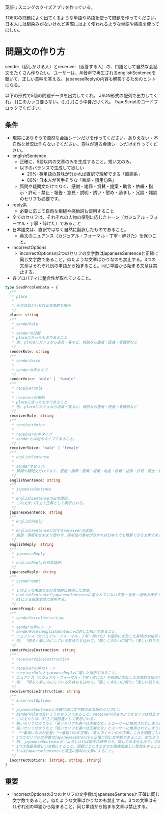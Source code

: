 英語リスニングのクイズアプリを作っている。

TOEICの問題によく出てくるような単語や熟語を使って問題を作ってください。
日本人には馴染みがないけれど実際にはよく使われるような単語や熟語を使ってほしい。

# 問題文の作り方

sender（話しかける人）とreceriver（返答する人）の、口語として自然な会話文をたくさん作りたい。
ユーザーは、AI音声で再生されるenglishSentenceを聴いて、正しい意味を答える。
japaneseReplyの内容も解答するためのヒントになる。

以下の形式で5個の問題データを出力してくれ。
JSON形式の配列で出力してくれ。
[]このカッコ要らない。{},{},{}こう中身だけくれ。
TypeScriptのコードブロックでください。

## 条件

- 現実にありそうで自然な会話シーンだけを作ってください。ありえない・不自然な状況は作らないでください。意味が通る会話シーンだけを作ってください。
- englishSentence
  - 正確に、5語以内の文章のみを生成すること。短い文のみ。
  - 以下のバランスで生成して欲しい
    - 20%: 英単語の意味が分かれば直訳で理解できる「直訳系」
    - 80%: 日本人が苦手そうな「熟語・慣用句系」
  - 質問や疑問文だけでなく、感謝・謝罪・賞賛・提案・助言・依頼・指示・許可・禁止・報告・意見・説明・誘い・慰め・励まし・冗談・雑談のセリフも必要です。
- reply系
  - 必要に応じて自然な相槌や感動詞も使用すること
- 全てのセリフは、それぞれの人物の役割に応じたトーン（カジュアル・フォーマル・丁寧・砕けた）であること
- 日本語文は、直訳ではなく自然に翻訳したものであること。
  - 英文のニュアンス（カジュアル・フォーマル・丁寧・砕けた）を保つこと。
- incorrectOptions
  - incorrectOptionsの3つのセリフの文字数はjapaneseSentenceと正確に同じ文字数であること。似たような文章ばかりなのも禁止する。3つの文章はそれぞれ別の単語から始まること。同じ単語から始まる文章は禁止する。
- 各プロパティに整合性が取れていること。

```TypeScript
type SeedProblemData = {
  /**
   * place
   *
   * その会話が行われる具体的な場所
   */
  place: string
  /**
   * senderRole
   *
   * senderの役割
   * placeに合ったものであること
   * 例: placeにカフェなら店員・客など、病院なら患者・医者・看護師など
   */
  senderRole: string
  /**
   * senderVoice
   *
   * senderの声タイプ
   */
  senderVoice: 'male' | 'female'
  /**
   * receiverRole
   *
   * receiverの役割
   * placeに合ったものであること
   * 例: placeにカフェなら店員・客など、病院なら患者・医者・看護師など
   */
  receiverRole: string
  /**
   * receiverVoice
   *
   * receiverの声タイプ
   * senderとは逆のタイプであること。
   */
  receiverVoice: 'male' | 'female'
  /**
   * englishSentence
   *
   * senderのセリフ。
   * 質問や疑問文だけでなく、感謝・謝罪・賞賛・提案・助言・依頼・指示・許可・禁止・報告・意見・説明・誘い・慰め・励まし・冗談・雑談のセリフも必要です。
   */
  englishSentence: string
  /**
   * japaneseSentence
   *
   * englishSentenceの日本語訳。
   * この文が、UI上で正解として表示される。
   */
  japaneseSentence: string
  /**
   * englishReply
   *
   * englishSentenceに対するreceiverの返答。
   * 熟語・慣用句をあまり使わず、英単語の意味が分かれば日本人でも理解できる文章であること。
   */
  englishReply: string
  /**
   * japaneseReply
   *
   * englishReplyの日本語訳。
   */
  japaneseReply: string
  /**
   * scenePrompt
   *
   * どのような場面なのか具体的に説明した文章。
   * englishSentenceやjapaneseSentenceに書かれていない文脈・背景・場所の様子・登場人物の動機を言語化すること。
   * AIによる画像生成に使用する。
   */
  scenePrompt: string
  /**
   * senderVoiceInstruction
   *
   * senderの声のトーン
   * senderRoleとenglishSentenceに適した指示であること。
   * ニュアンス（カジュアル・フォーマル・丁寧・砕けた）や感情に言及した具体的な指示であること
   * 例: 「明るく楽しみにしている気持ちを込めて」「厳しく冷たい口調で」「激しい怒りを込めて」「親切で落ち着いた丁寧な話し方」「カジュアルで親しみやすく、元気そうに」
   */
  senderVoiceInstruction: string
  /**
   * receiverVoiceInstruction
   *
   * receiverの声のトーン
   * receiverRoleとjapaneseReplyに適した指示であること。
   * ニュアンス（カジュアル・フォーマル・丁寧・砕けた）や感情に言及した具体的な指示であること
   * 例: 「明るく楽しみにしている気持ちを込めて」「厳しく冷たい口調で」「激しい怒りを込めて」「親切で落ち着いた丁寧な話し方」「カジュアルで親しみやすく、元気そうに」
   */
  receiverVoiceInstruction: string
  /**
   * incorrectOptions
   *
   * japaneseSentenceと正確に同じ文字数の日本語のセリフ3つ。
   * senderRoleの言いそうなセリフであること。receiverRoleのようなセリフは禁止する。
   * この文たちは、UI上で誤回答として表示される。
   * 短いセリフばかりだと「長いセリフを選べば正解だな」とユーザーに推測されてしまうのでやめてほしい。
   * 長いセリフばかりだと「短いセリフを選べば正解だな」とユーザーに推測されてしまうのでやめてほしい。
   * 「一番長いものが正解」「一番短いのが正解」「真ん中くらいのが正解」これを問題ごとにバラけさせてほしい。
   * 3つのセリフの文字数はjapaneseSentenceと正確に同じ文字数であること。似たような文章ばかりなのも禁止する。3つの文章はそれぞれ別の単語から始まること。同じ単語から始まる文章は禁止する。
   * 例: japaneseSentenceが「よろしければ新作の抹茶ラテ、試してみませんか？」の場合には「すみません、抹茶のラテは売り切れてしまいました。」「抹茶のラテはありませんが、通常のカフェラテならございます。」「このバナナパフェが当店の一番人気でございます。」などを生成すること。
   * 1つは馬鹿馬鹿しい文章にすること。問題ごとにさまざまな馬鹿馬鹿しい発想をすること。例:「当店で一番不人気な、とても苦いパフェはいかがですか？」「全て期限切れの食材で作ったパフェはいかがですか？本日限定ですよ！」
   * 1つはjapaneseSentenceと真逆の意味の文章にすること。
   */
  incorrectOptions: [string, string, string]
}
```

## 重要

- incorrectOptionsの3つのセリフの文字数はjapaneseSentenceと正確に同じ文字数であること。似たような文章ばかりなのも禁止する。3つの文章はそれぞれ別の単語から始まること。同じ単語から始まる文章は禁止する。
